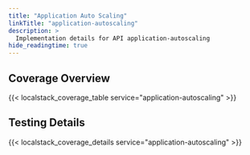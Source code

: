 ```yaml
---
title: "Application Auto Scaling"
linkTitle: "application-autoscaling"
description: >
  Implementation details for API application-autoscaling
hide_readingtime: true
---
```


## Coverage Overview

{{< localstack_coverage_table service="application-autoscaling" >}}

## Testing Details

{{< localstack_coverage_details service="application-autoscaling" >}}
